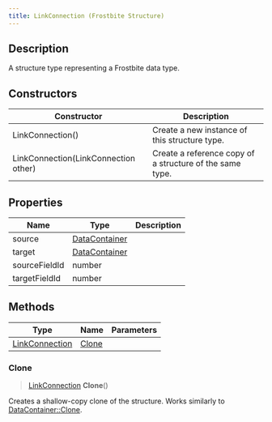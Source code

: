 ```yaml
---
title: LinkConnection (Frostbite Structure)
---
```

## Description

A structure type representing a Frostbite data type.

## Constructors

| Constructor                          | Description                                              |
| ------------------------------------ | -------------------------------------------------------- |
| LinkConnection()                     | Create a new instance of this structure type.            |
| LinkConnection(LinkConnection other) | Create a reference copy of a structure of the same type. |

## Properties

| Name          | Type                                                | Description |
| ------------- | --------------------------------------------------- | ----------- |
| source        | [DataContainer](/vext/ref/cls/shr/DataContainer) |             |
| target        | [DataContainer](/vext/ref/cls/shr/DataContainer) |             |
| sourceFieldId | number                                              |             |
| targetFieldId | number                                              |             |

## Methods

| Type                             | Name            | Parameters |
| -------------------------------- | --------------- | ---------- |
| [LinkConnection](LinkConnection) | [Clone](#clone) |            |

### Clone

> [LinkConnection](LinkConnection) **Clone**()

Creates a shallow-copy clone of the structure. Works similarly to [DataContainer::Clone](/vext/ref/cls/shr/datacontainer#clone).
